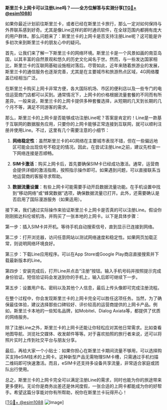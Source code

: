 **斯里兰卡上网卡可以注册Line吗？——全方位解答与实测分享[[TG💪+ @esim1088](https://t.me/s/esim1088)]**

如果你最近计划前往斯里兰卡，或者已经在斯里兰卡旅行，那么一定对如何保持与外界联系感到好奇。尤其是像Line这样的即时通讯软件，在全球范围内都拥有庞大的用户群体。那么问题来了：斯里兰卡的上网卡是否支持注册Line呢？这可能是许多初次来到斯里兰卡的朋友心中的疑问。

首先，让我们来了解一下斯里兰卡的网络环境。斯里兰卡是一个风景如画的南亚岛国，以其丰富的自然景观和悠久的历史文化闻名于世。然而，与一些发达国家相比，斯里兰卡的互联网基础设施相对落后。尽管如此，近年来随着旅游业的发展，斯里兰卡的通信服务也逐渐完善，尤其是在主要城市和旅游热点区域，4G网络覆盖已经相当广泛。

在斯里兰卡购买上网卡非常方便，各大国际机场、市区的便利店以及一些专门的电信运营商门店都可以买到。通常情况下，上网卡的价格根据流量套餐的不同而有所差异。一般来说，斯里兰卡的上网卡提供多种套餐选择，从短期的几天到长期的几个月不等，满足不同游客的需求。

那么，斯里兰卡的上网卡是否能够成功注册Line呢？答案是肯定的！Line是一款基于互联网的数据服务应用，只要你的上网卡能够正常连接到互联网，就可以顺利注册并使用Line。不过，这里有几个需要注意的小细节：

1. **网络稳定性**：虽然斯里兰卡的4G网络在主要城市表现不错，但在一些偏远地区可能会出现信号不稳定的情况。因此，在尝试注册Line之前，建议先检查一下网络连接是否顺畅。
   
2. **SIM卡激活**：购买上网卡后，首先要确保SIM卡已经成功激活。通常，运营商会提供详细的激活指南，按照指示操作即可。如果遇到问题，可以直接联系当地运营商的客服寻求帮助。

3. **数据流量设置**：有些上网卡可能需要手动开启数据流量功能。在手机设置中找到“移动网络”或“蜂窝数据”选项，确保数据流量已打开。此外，还需要确认是否启用了国际漫游服务（如果适用）。

接下来，我们通过实际操作来验证斯里兰卡上网卡是否真的可以注册Line。假设你刚刚抵达科伦坡机场，并购买了一张本地的上网卡。以下是具体步骤：

第一步：插入SIM卡并开机。等待手机自动搜索信号，直到显示已连接到网络。

第二步：打开浏览器，访问任意网站以测试网络速度和稳定性。如果网页加载正常，则说明网络环境良好。

第三步：下载Line应用程序。可以在App Store或Google Play商店直接搜索并下载最新版本的Line。

第四步：安装完成后，打开Line并点击“注册”按钮。输入手机号码并按照提示完成身份验证。短信验证码会发送到你的手机上，输入后即可继续下一步。

第五步：设置用户名、密码以及其他个人信息，最后上传头像即可完成注册流程。

在整个过程中，你会发现斯里兰卡的上网卡完全可以胜任这项任务。当然，为了确保最佳体验，建议选择那些口碑较好、评价较高的运营商提供的上网卡产品。例如，斯里兰卡本地的一些知名品牌，如Mobitel、Dialog Axiata等，都提供了优质的网络服务。

除了注册Line之外，斯里兰卡的上网卡还能让你轻松应对其他日常需求。比如查看地图导航、浏览社交媒体、收发邮件等等。对于喜欢拍照的旅行者来说，还可以将照片实时上传到社交平台与朋友分享。

最后，再给大家一个小贴士：如果你担心在斯里兰卡期间流量不够用，可以选择购买支持eSIM技术的上网卡。这种新型产品无需物理SIM卡槽，只需通过手机扫描二维码即可快速激活。而且，eSIM卡还支持多设备共享流量，非常适合家庭或团队出行使用。

总之，斯里兰卡的上网卡完全可以满足注册Line的需求，同时也能为你的旅途带来更多便利。无论你是商务出差还是休闲度假，一张合适的上网卡都能成为你的好帮手。希望这篇分享能对你有所帮助，祝你在斯里兰卡玩得开心！

[[TG💪+ @esim1088](https://t.me/s/esim1088) ![Image](https://i.postimg.cc/4NQfJmqS/Snipaste-2025-05-13-00-14-12.png)]